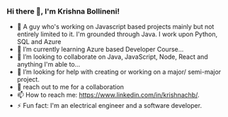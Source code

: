 ### Hi there 👋, I'm Krishna Bollineni!
- 🔭 A guy who's working on Javascript based projects mainly but not entirely limited to it. I'm grounded through Java. I work upon Python, SQL and Azure 
- 🌱 I’m currently learning Azure based Developer Course...
- 👯 I’m looking to collaborate on Java, JavaScript, Node, React and anything I'm able to...
- 🤔 I’m looking for help with creating or working on a major/ semi-major project.
- 💬 reach out to me for a collaboration
- 📫 How to reach me: https://www.linkedin.com/in/krishnachb/.
- ⚡ Fun fact: I'm an electrical engineer and a software developer.

<!--
**krish23420/krish23420** is a ✨ _special_ ✨ repository because its `README.md` (this file) appears on your GitHub profile.

Here are some ideas to get you started:

- 🔭 I’m currently working on Javascript based projects mainly but not entirely limited to it. I'm grounded through Java. I work pon Pytho, SQL and Azure on my free time...
- 🌱 I’m currently learning Azure based Developer Course...
- 👯 I’m looking to collaborate on Java, JavaScript, Node, React and anything I'm able to...
- 🤔 I’m looking for help with creating or working on a major/ semi-major project.
- 💬 Ask me about Java, JS, Life, Simulation, Space and Ideas.
- 📫 How to reach me: https://www.linkedin.com/in/krishnachb/.
- 😄 Pronouns: he/him
- ⚡ Fun fact: I'm a software developer and a electrical engineer.
-->
